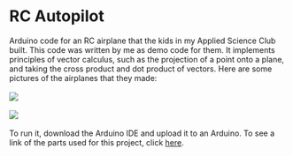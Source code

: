# RC Autopilot

Arduino code for an RC airplane that the kids in my Applied Science Club built. This code was written by me as demo code for them. It implements principles of vector calculus, such as the projection of a point onto a plane, and taking the cross product and dot product of vectors. Here are some pictures of the airplanes that they made:
<br><br>
<img src="http://raymoverse.herokuapp.com/img/fighter.jpg">
<br><br>
<img src="http://raymoverse.herokuapp.com/img/mini_baron.jpg">
<br><br>
To run it, download the Arduino IDE and upload it to an Arduino. To see a link of the parts used for this project, click <a href="https://docs.google.com/spreadsheets/d/1VwyDXCYU0SSU_XjS8L3A00dATwfedwvBiznNkNmUgtA/edit?usp=sharing" target="__blank">here</a>.
